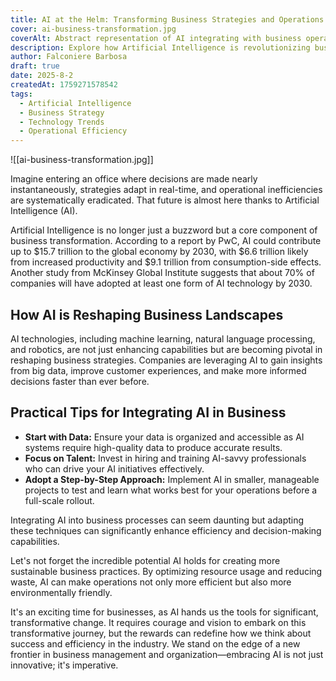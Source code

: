 ```yaml
---
title: AI at the Helm: Transforming Business Strategies and Operations
cover: ai-business-transformation.jpg
coverAlt: Abstract representation of AI integrating with business operations
description: Explore how Artificial Intelligence is revolutionizing business landscapes by optimizing strategies and enhancing operational efficiencies.
author: Falconiere Barbosa
draft: true
date: 2025-8-2
createdAt: 1759271578542
tags:
  - Artificial Intelligence
  - Business Strategy
  - Technology Trends
  - Operational Efficiency
---
```

![[ai-business-transformation.jpg]]
<p>Imagine entering an office where decisions are made nearly instantaneously, strategies adapt in real-time, and operational inefficiencies are systematically eradicated. That future is almost here thanks to Artificial Intelligence (AI).</p><p>Artificial Intelligence is no longer just a buzzword but a core component of business transformation. According to a report by PwC, AI could contribute up to $15.7 trillion to the global economy by 2030, with $6.6 trillion likely from increased productivity and $9.1 trillion from consumption-side effects. Another study from McKinsey Global Institute suggests that about 70% of companies will have adopted at least one form of AI technology by 2030.</p><h2>How AI is Reshaping Business Landscapes</h2><p>AI technologies, including machine learning, natural language processing, and robotics, are not just enhancing capabilities but are becoming pivotal in reshaping business strategies. Companies are leveraging AI to gain insights from big data, improve customer experiences, and make more informed decisions faster than ever before.</p><h2>Practical Tips for Integrating AI in Business</h2><ul><li><strong>Start with Data:</strong> Ensure your data is organized and accessible as AI systems require high-quality data to produce accurate results.</li><li><strong>Focus on Talent:</strong> Invest in hiring and training AI-savvy professionals who can drive your AI initiatives effectively.</li><li><strong>Adopt a Step-by-Step Approach:</strong> Implement AI in smaller, manageable projects to test and learn what works best for your operations before a full-scale rollout.</li></ul><p>Integrating AI into business processes can seem daunting but adapting these techniques can significantly enhance efficiency and decision-making capabilities.</p><p>Let's not forget the incredible potential AI holds for creating more sustainable business practices. By optimizing resource usage and reducing waste, AI can make operations not only more efficient but also more environmentally friendly.</p><p>It's an exciting time for businesses, as AI hands us the tools for significant, transformative change. It requires courage and vision to embark on this transformative journey, but the rewards can redefine how we think about success and efficiency in the industry. We stand on the edge of a new frontier in business management and organization—embracing AI is not just innovative; it's imperative.</p>